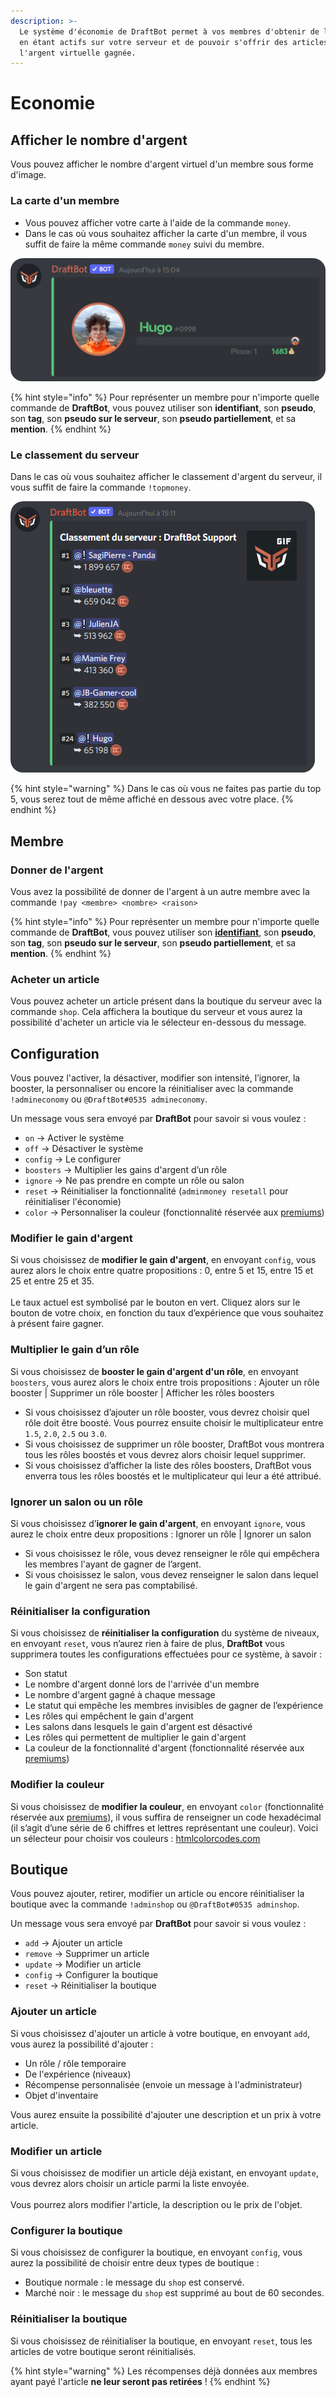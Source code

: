 ```yaml
---
description: >-
  Le système d'économie de DraftBot permet à vos membres d'obtenir de l'argent
  en étant actifs sur votre serveur et de pouvoir s'offrir des articles avec
  l'argent virtuelle gagnée.
---
```


# Economie

## Afficher le nombre d'argent

Vous pouvez afficher le nombre d'argent virtuel d'un membre sous forme d'image.

### La carte d'un membre

* Vous pouvez afficher votre carte à l'aide de la commande `money`.
* Dans le cas où vous souhaitez afficher la carte d'un membre, il vous suffit de faire la même commande `money` suivi du membre.

![Image de la carte d'économie ](../.gitbook/assets/Money.png)

{% hint style="info" %}
Pour représenter un membre pour n'importe quelle commande de **DraftBot**, vous pouvez utiliser son **identifiant**, son **pseudo**, son **tag**, son **pseudo sur le serveur**, son **pseudo partiellement**, et sa **mention**.
{% endhint %}

### Le classement du serveur

Dans le cas où vous souhaitez afficher le classement d'argent du serveur, il vous suffit de faire la commande `!topmoney`.

![Image du classement d'économie](../.gitbook/assets/Topmoney.png)

{% hint style="warning" %}
Dans le cas où vous ne faites pas partie du top 5, vous serez tout de même affiché en dessous avec votre place.
{% endhint %}

## Membre

### Donner de l'argent

Vous avez la possibilité de donner de l'argent à un autre membre avec la commande `!pay <membre> <nombre> <raison>`

{% hint style="info" %}
Pour représenter un membre pour n'importe quelle commande de **DraftBot**, vous pouvez utiliser son [**identifiant**](../autres/recuperer-un-identifiant.md#membre), son **pseudo**, son **tag**, son **pseudo sur le serveur**, son **pseudo partiellement**, et sa **mention**.
{% endhint %}

### Acheter un article

Vous pouvez acheter un article présent dans la boutique du serveur avec la commande `shop`. Cela affichera la boutique du serveur et vous aurez la possibilité d'acheter un article via le sélecteur en-dessous du message.

## Configuration

Vous pouvez l'activer, la désactiver, modifier son intensité, l’ignorer, la booster, la personnaliser ou encore la réinitialiser avec la commande `!admineconomy` ou `@DraftBot#0535 admineconomy`.&#x20;

Un message vous sera envoyé par **DraftBot** pour savoir si vous voulez :

* `on` → Activer le système
* `off` → Désactiver le système
* `config` → Le configurer
* `boosters` → Multiplier les gains d'argent d’un rôle
* `ignore` → Ne pas prendre en compte un rôle ou salon&#x20;
* `reset` → Réinitialiser la fonctionnalité (`adminmoney resetall` pour réinitialiser l'économie)
* `color` → Personnaliser la couleur (fonctionnalité réservée aux [premiums](https://www.draftbot.fr/premium))

### **Modifier le gain d'argent** <a href="#modifier-le-gain-dexperience" id="modifier-le-gain-dexperience"></a>

Si vous choisissez de **modifier le gain d'argent**, en envoyant `config`, vous aurez alors le choix entre quatre propositions : 0, entre 5 et 15, entre 15 et 25 et entre 25 et 35.\
\
Le taux actuel est symbolisé par le bouton en vert. Cliquez alors sur le bouton de votre choix, en fonction du taux d’expérience que vous souhaitez à présent faire gagner.&#x20;

### **Multiplier le gain d’un rôle** <a href="#multiplier-le-gain-dun-role" id="multiplier-le-gain-dun-role"></a>

Si vous choisissez de **booster le gain d'argent d'un rôle**, en envoyant `boosters`, vous aurez alors le choix entre trois propositions : Ajouter un rôle booster | Supprimer un rôle booster | Afficher les rôles boosters

* Si vous choisissez d’ajouter un rôle booster, vous devrez choisir quel rôle doit être boosté. Vous pourrez ensuite choisir le multiplicateur entre `1.5`, `2.0`, `2.5` ou `3.0`.
* Si vous choisissez de supprimer un rôle booster, DraftBot vous montrera tous les rôles boostés et vous devrez alors choisir lequel supprimer.
* Si vous choisissez d’afficher la liste des rôles boosters, DraftBot vous enverra tous les rôles boostés et le multiplicateur qui leur a été attribué.

### Ignorer un salon ou un rôle

Si vous choisissez d’**ignorer le gain d'argent**, en envoyant `ignore`, vous aurez le choix entre deux propositions : Ignorer un rôle | Ignorer un salon&#x20;

* Si vous choisissez le rôle, vous devez renseigner le rôle qui empêchera les membres l'ayant de gagner de l’argent.&#x20;
* Si vous choisissez le salon, vous devez renseigner le salon dans lequel le gain d'argent ne sera pas comptabilisé.

### Réinitialiser la configuration

Si vous choisissez de **réinitialiser la configuration** du système de niveaux, en envoyant `reset`, vous n’aurez rien à faire de plus, **DraftBot** vous supprimera toutes les configurations effectuées pour ce système, à savoir :

* Son statut
* Le nombre d'argent donné lors de l'arrivée d'un membre
* Le nombre d'argent gagné à chaque message
* Le statut qui empêche les membres invisibles de gagner de l’expérience
* Les rôles qui empêchent le gain d'argent
* Les salons dans lesquels le gain d'argent est désactivé
* Les rôles qui permettent de multiplier le gain d'argent
* La couleur de la fonctionnalité d'argent (fonctionnalité réservée aux [premiums](https://www.draftbot.fr/premium))

### Modifier la couleur

Si vous choisissez de **modifier la couleur**, en envoyant `color` (fonctionnalité réservée aux [premiums](https://www.draftbot.fr/premium)), il vous suffira de renseigner un code hexadécimal (il s’agit d’une série de 6 chiffres et lettres représentant une couleur). Voici un sélecteur pour choisir vos couleurs : [htmlcolorcodes.com](https://htmlcolorcodes.com/)

## Boutique

Vous pouvez ajouter, retirer, modifier un article ou encore réinitialiser la boutique avec la commande `!adminshop` ou `@DraftBot#0535 adminshop`.&#x20;

Un message vous sera envoyé par **DraftBot** pour savoir si vous voulez :

* `add` → Ajouter un article
* `remove` → Supprimer un article
* `update` → Modifier un article
* `config` → Configurer la boutique
* `reset` → Réinitialiser la boutique

### Ajouter un article

Si vous choisissez d'ajouter un article à votre boutique, en envoyant `add`, vous aurez la possibilité d'ajouter :&#x20;

* Un rôle / rôle temporaire
* De l'expérience (niveaux)
* Récompense personnalisée (envoie un message à l'administrateur)
* Objet d'inventaire

Vous aurez ensuite la possibilité d'ajouter une description et un prix à votre article.

### Modifier un article

Si vous choisissez de modifier un article déjà existant, en envoyant `update`, vous devrez alors choisir un article parmi la liste envoyée.\
\
Vous pourrez alors modifier l'article, la description ou le prix de l'objet.

### Configurer la boutique

Si vous choisissez de configurer la boutique, en envoyant `config`, vous aurez la possibilité de choisir entre deux types de boutique :&#x20;

* Boutique normale : le message du `shop` est conservé.
* Marché noir : le message du `shop` est supprimé au bout de 60 secondes.

### Réinitialiser la boutique

Si vous choisissez de réinitialiser la boutique, en envoyant `reset`, tous les articles de votre boutique seront réinitialisés.

{% hint style="warning" %}
Les récompenses déjà données aux membres ayant payé l'article **ne leur seront pas retirées** !
{% endhint %}
